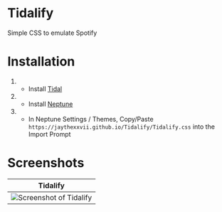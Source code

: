# Tidalify
Simple CSS to emulate Spotify

# Installation
1. - Install [Tidal](https://tidal.com/download)
2. - Install [Neptune](https://github.com/uwu/neptune)  
3. - In Neptune Settings / Themes, Copy/Paste `https://jaythexxvii.github.io/Tidalify/Tidalify.css` into the Import Prompt

# Screenshots
|Tidalify|
|---|
|![Screenshot of Tidalify](https://jaythexxvii.github.io/Assets/Tidalify.png)|

